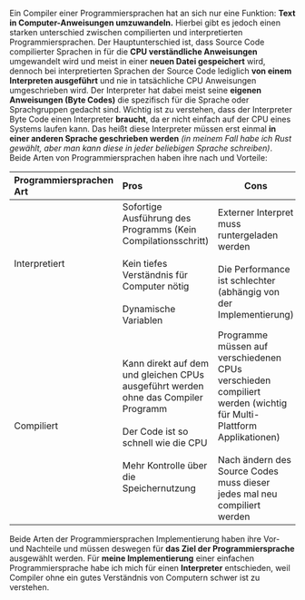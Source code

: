 Ein Compiler einer Programmiersprachen hat an sich nur eine Funktion: __Text in Computer-Anweisungen umzuwandeln.__ Hierbei gibt es jedoch einen starken unterschied zwischen compilierten und interpretierten Programmiersprachen. Der Hauptunterschied ist, dass Source Code compilierter Sprachen in für die __CPU verständliche Anweisungen__ umgewandelt wird und meist in einer __neuen Datei gespeichert__ wird, dennoch bei interpretierten Sprachen der Source Code lediglich __von einem Interpreten ausgeführt__ und nie in tatsächliche CPU Anweisungen umgeschrieben wird. Der Interpreter hat dabei meist seine __eigenen Anweisungen (Byte Codes)__ die spezifisch für die Sprache oder Sprachgruppen gedacht sind. Wichtig ist zu verstehen, dass der Interpreter Byte Code einen Interpreter __braucht__, da er nicht einfach auf der CPU eines Systems laufen kann. Das heißt diese Interpreter müssen erst einmal __in einer anderen Sprache geschrieben werden__ *(in meinem Fall habe ich Rust gewählt, aber man kann diese in jeder beliebigen Sprache schreiben)*.
Beide Arten von Programmiersprachen haben ihre nach und Vorteile:

| Programmiersprachen Art | Pros                                                                                                                                                                         | Cons                                                                                                                                                                                              |
| :---------------------- | :--------------------------------------------------------------------------------------------------------------------------------------------------------------------------- | ------------------------------------------------------------------------------------------------------------------------------------------------------------------------------------------------- |
| Interpretiert           | Sofortige Ausführung des Programms (Kein Compilationsschritt)<br><br>Kein tiefes Verständnis für Computer nötig<br><br>Dynamische Variablen                                  | Externer Interpret muss runtergeladen werden<br><br>Die Performance ist schlechter (abhängig von der Implementierung)                                                                             |
| Compiliert              | Kann direkt auf dem und gleichen CPUs ausgeführt werden ohne das Compiler Programm<br><br>Der Code ist so schnell wie die CPU<br><br>Mehr Kontrolle über die Speichernutzung | Programme müssen auf verschiedenen CPUs verschieden compiliert werden (wichtig für Multi-Plattform Applikationen)<br><br>Nach ändern des Source Codes muss dieser jedes mal neu compiliert werden |
Beide Arten der Programmiersprachen Implementierung haben ihre Vor- und Nachteile und müssen deswegen für __das Ziel der Programmiersprache__ ausgewählt werden.
Für __meine Implementierung__ einer einfachen Programmiersprache habe ich mich für einen __Interpreter__ entschieden, weil Compiler ohne ein gutes Verständnis von Computern schwer ist zu verstehen.